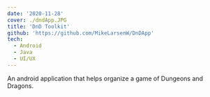 ```yaml
---
date: '2020-11-28'
cover: ./dndApp.JPG
title: 'DnD Toolkit'
github: 'https://github.com/MikeLarsenW/DnDApp'
tech:
  - Android
  - Java
  - UI/UX
---
```


An android application that helps organize a game of Dungeons and Dragons.